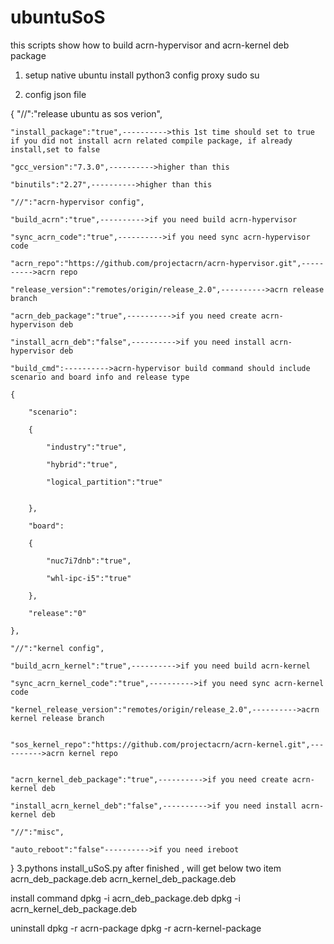 # ubuntuSoS
this scripts show how to build acrn-hypervisor and acrn-kernel deb package

1. setup native ubuntu
install python3
config proxy
sudo su

2. config json file

{
	"//":"release ubuntu as sos verion",

	"install_package":"true",---------->this 1st time should set to true if you did not install acrn related compile package, if already install,set to false

	"gcc_version":"7.3.0",---------->higher than this

	"binutils":"2.27",---------->higher than this

	"//":"acrn-hypervisor config",

	"build_acrn":"true",---------->if you need build acrn-hypervisor

	"sync_acrn_code":"true",---------->if you need sync acrn-hypervisor code 

	"acrn_repo":"https://github.com/projectacrn/acrn-hypervisor.git",---------->acrn repo

	"release_version":"remotes/origin/release_2.0",---------->acrn release branch

	"acrn_deb_package":"true",---------->if you need create acrn-hypervison deb

	"install_acrn_deb":"false",---------->if you need install acrn-hypervisor deb

	"build_cmd":---------->acrn-hypervisor build command should include scenario and board info and release type

	{

		"scenario":

		{

			"industry":"true",

			"hybrid":"true",

			"logical_partition":"true"


		},

		"board":

		{

			"nuc7i7dnb":"true",

			"whl-ipc-i5":"true"

		},

		"release":"0"

	},

	"//":"kernel config",

	"build_acrn_kernel":"true",---------->if you need build acrn-kernel

	"sync_acrn_kernel_code":"true",---------->if you need sync acrn-kernel code 

	"kernel_release_version":"remotes/origin/release_2.0",---------->acrn kernel release branch


	"sos_kernel_repo":"https://github.com/projectacrn/acrn-kernel.git",---------->acrn kernel repo


	"acrn_kernel_deb_package":"true",---------->if you need create acrn-kernel deb

	"install_acrn_kernel_deb":"false",---------->if you need install acrn-kernel deb

	"//":"misc",

	"auto_reboot":"false"---------->if you need ireboot

}
3.pythons install_uSoS.py
after finished , will get below two item
acrn_deb_package.deb
acrn_kernel_deb_package.deb

install command
dpkg -i acrn_deb_package.deb
dpkg -i acrn_kernel_deb_package.deb

uninstall
dpkg -r acrn-package
dpkg -r acrn-kernel-package
